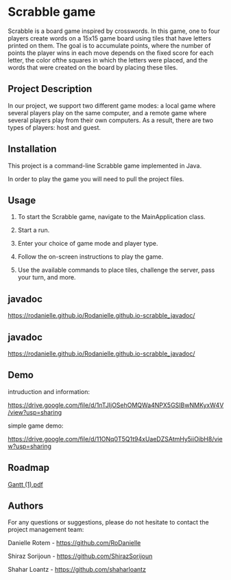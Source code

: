 
# Scrabble game

Scrabble is a board game inspired by crosswords. In this game, one to four players create words on a 15x15 game board using tiles that have letters printed on them. The goal is to accumulate points, where the number of points the player wins in each move depends on the fixed score for each letter, the color ofthe squares in which the letters were placed, and the words that were created on the board by placing these tiles.




## Project Description
In our project, we support two different game modes: a local game where several players play on the same computer, and a remote game where several players play from their own computers. As a result, there are two types of players: host and guest.



## Installation
This project is a command-line Scrabble game implemented in Java.

In order to play the game you will need to pull the project files.
## Usage
1. To start the Scrabble game, navigate to the MainApplication class.

2. Start a run.

3. Enter your choice of game mode and player type.

4. Follow the on-screen instructions to play the game.

5. Use the available commands to place tiles, challenge the server, pass your turn, and more.
## javadoc
https://rodanielle.github.io/Rodanielle.github.io-scrabble_javadoc/
## javadoc
https://rodanielle.github.io/Rodanielle.github.io-scrabble_javadoc/
## Demo

intruduction and information:

https://drive.google.com/file/d/1nTJIjOSehOMQWa4NPX5GSIBwNMKyxW4V/view?usp=sharing

simple game demo:

https://drive.google.com/file/d/11ONq0T5Q1t94xUaeDZSAtmHy5iiOibH8/view?usp=sharing

## Roadmap
[Gantt (1).pdf](https://github.com/RoDanielle/Scrabble/files/11870154/Gantt.1.pdf)


## Authors

For any questions or suggestions, please do not hesitate to contact the project management team:

Danielle Rotem - https://github.com/RoDanielle

Shiraz Sorijoun - https://github.com/ShirazSorijoun

Shahar Loantz - https://github.com/shaharloantz

  
